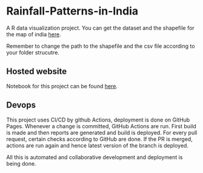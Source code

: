 # Rainfall-Patterns-in-India

A R data visualization project.
You can get the dataset and the shapefile for the map of india [here](https://drive.google.com/drive/folders/1AC1-o9CiBnmUjsedeAc-o4Nkq-PjWZzX?usp=sharing).

Remember to change the path to the shapefile and the csv file according to your folder strucutre.

## Hosted website

Notebook for this project can be found [here](https://abhishek-7139.github.io/Rainfall-Patterns-in-India/).

## Devops

This project uses CI/CD by github Actions, deployment is done on GitHub Pages. 
Whenever a change is committed, GitHub Actions are run. First build is made and then reports are generated and build is deployed.
For every pull request, certain checks according to GitHub are done. If the PR is merged, actions are run again and hence latest version of the branch is deployed.

All this is automated and collaborative development and deployment is being done.

